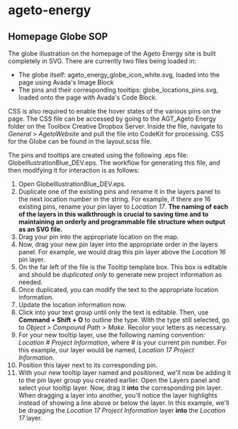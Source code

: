 # ageto-energy
## Homepage Globe SOP
The globe illustration on the homepage of the Ageto Energy site is built completely in SVG. There are currently two files being loaded in:
* The globe itself: ageto_energy_globe_icon_white.svg, loaded into the page using Avada's Image Block
* The pins and their corresponding tooltips: globe_locations_pins.svg, loaded onto the page with Avada's Code Block. 

CSS is also required to enable the hover states of the various pins on the page. The CSS file can be accessed by going to the AGT_Ageto Energy folder on the Toolbox Creative Dropbox Server. Inside the file, navigate to _General_ > _AgetoWebsite_ and pull the file into CodeKit for processing. CSS for the Globe can be found in the layout.scss file.

The pins and tooltips are created using the following .eps file: GlobeIllustrationBlue_DEV.eps. The workflow for generating this file, and then modifying it for interaction is as follows:
1. Open GlobeIllustrationBlue_DEV.eps.
1. Duplicate one of the existing pins and rename it in the layers panel to the next location number in the string. For example, if there are 16 existing pins, rename your pin layer to _Location 17_. **The naming of each of the layers in this walkthrough is crucial to saving time and to maintaining an orderly and programmable file structure when output as an SVG file.**
1. Drag your pin into the appropriate location on the map.
1. Now, drag your new pin layer into the appropriate order in the layers panel. For example, we would drag this pin layer above the _Location 16_ pin layer.
1. On the far left of the file is the Tooltip template box. This box is editable and should be _duplicated only_ to generate new project information as needed.
1. Once duplicated, you can modify the text to the appropriate location information. 
1. Update the location information now.
1. Click into your text group until only the text is editable. Then, use **Command + Shift + O** to outline the type. With the type still selected, go to _Object > Compound Path > Make_. Recolor your letters as necessary. 
1. For your new tooltip layer, use the following naming convention: _Location # Project Information_, where _#_ is your current pin number. For this example, our layer would be named, _Location 17 Project Information_.
1. Position this layer next to its corresponding pin.
1. With your new tooltip layer named and positioned, we'll now be adding it to the pin layer group you created earlier. Open the Layers panel and select your tooltip layer. Now, drag it **into** the corresponding pin layer. When dragging a layer into another, you'll notice the layer highlights instead of showing a line above or below the layer. In this example, we'll be dragging the _Location 17 Project Information_ layer **into** the _Location 17_ layer.
